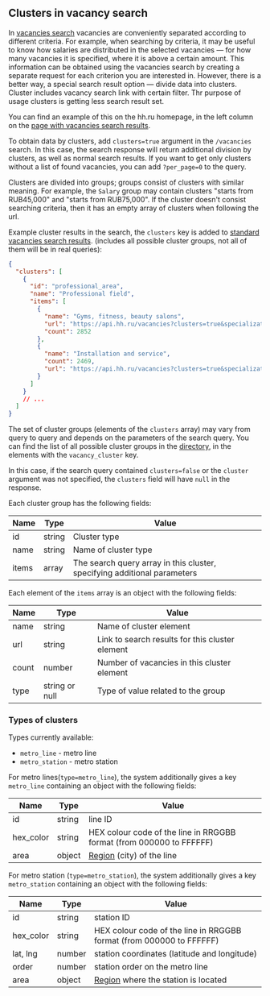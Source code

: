 ## Clusters in vacancy search

In [vacancies search](vacancies.md#search) vacancies are conveniently separated
according to different criteria.
For example, when searching by criteria, it may be useful to know
how salaries are distributed in the selected vacancies — for how many vacancies it is
specified, where it is above a certain amount. This information can be obtained
using the vacancies search by creating a separate request for each criterion
you are interested in. However, there is a better way, a special search result option —
divide data into clusters.
Cluster includes vacancy search link with certain filter. 
Thr purpose of usage clusters is getting less search result set.

You can find an example of this on the hh.ru homepage,
in the left column on the [page with vacancies search results](https://hh.ru/search/vacancy).

To obtain data by clusters, add `clusters=true` argument in the `/vacancies` search. In this case, the search response
will return additional division by clusters, as well as
normal search results. If you want to get only clusters without a list of found vacancies,
you can add `?per_page=0` to the query. 

Clusters are divided into groups; groups consist of clusters with
similar meaning. For example, the `Salary` group may contain clusters
"starts from RUB45,000" and "starts from RUB75,000". If the cluster doesn't consist searching criteria, then it has an empty array of clusters when following the url. 

Example cluster results in the search, the `clusters` key is added to
[standard vacancies search results](vacancies.md#search-results).
(includes all possible cluster groups, not all of them will be in real queries):

```json
{
  "clusters": [
    {
      "id": "professional_area",
      "name": "Professional field",
      "items": [
        {
          "name": "Gyms, fitness, beauty salons",
          "url": "https://api.hh.ru/vacancies?clusters=true&specialization=24&per_page=1",
          "count": 2852
        },
        {
          "name": "Installation and service",
          "count": 2469,
          "url": "https://api.hh.ru/vacancies?clusters=true&specialization=25&per_page=1"
        }
      ]
    }
    // ...
  ]
}
```

The set of cluster groups (elements of the `clusters` array) may vary
from query to query and depends on the parameters of the search query. You can find the list of all possible cluster groups
in the [directory](dictionaries.md), in the elements with the `vacancy_cluster` key.

In this case, if the search query contained `clusters=false` or the
`cluster` argument was not specified, the `clusters` field will have `null` in the response.

Each cluster group has the following fields:

Name | Type | Value
--- | --- | ---
id | string | Cluster type
name | string | Name of cluster type
items | array | The search query array in this cluster, specifying additional parameters

Each element of the `items` array is an object with the following fields:

Name | Type | Value
--- | --- | ---
name | string | Name of cluster element
url | string | Link to search results for this cluster element
count | number | Number of vacancies in this cluster element
type | string or null | Type of value related to the group

### Types of clusters

Types currently available:

* `metro_line` - metro line
* `metro_station` - metro station


For metro lines(`type=metro_line`), the system additionally gives a key `metro_line` containing 
an object with the following fields:

Name | Type | Value
--- | --- | ---
id | string | line ID
hex_color | string | HEX colour code of the line in RRGGBB format (from 000000 to FFFFFF)
area | object | [Region](areas.md) (city) of the line

For metro station (`type=metro_station`), the system additionally gives a key `metro_station` containing
an object with the following fields:

Name | Type | Value
--- | --- | ---
id | string | station ID
hex_color | string | HEX colour code of the line in RRGGBB format (from 000000 to FFFFFF)
lat, lng | number | station coordinates (latitude and longitude)
order | number | station order on the metro line
area | object | [Region](areas.md) where the station is located
